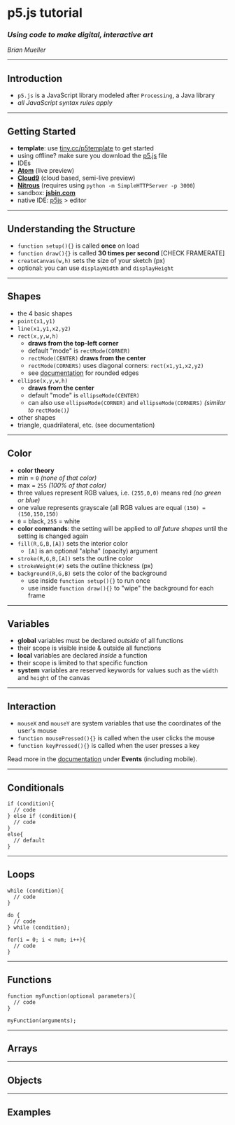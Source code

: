 # p5.js tutorial
### _Using code to make digital, interactive art_
_Brian Mueller_

---
## Introduction
* `p5.js` is a JavaScript library modeled after `Processing`, a Java library
 * _all JavaScript syntax rules apply_

---
## Getting Started
* **template**: use [tiny.cc/p5template](https://gist.githubusercontent.com/bmuellerhstat/bd0ca8ce27961f9c264d/raw/bd8d66b94db951bd1f87634dd75f570c5d635fd8/p5-template.html) to get started
 * using offline? make sure you download the [p5.js](http://p5js.org/download/) file
* IDEs
 * **[Atom](http://atom.io/)** (live preview)
 * **[Cloud9](http://c9.io/)** (cloud based, semi-live preview)
 * **[Nitrous](http://www.nitrous.io/)** (requires using `python -m SimpleHTTPServer -p 3000`)
* sandbox: **[jsbin.com](http://jsbin.com/)**
* native IDE: [p5js](http://p5js.org/download/) > editor
---
## Understanding the Structure
* `function setup(){}` is called **once** on load  
* `function draw(){}` is called **30 times per second** [CHECK FRAMERATE]
* `createCanvas(w,h)` sets the size of your sketch (px)
 * optional: you can use `displayWidth` and `displayHeight`

---
## Shapes
* the 4 basic shapes
 * `point(x1,y1)`
 * `line(x1,y1,x2,y2)`
 * `rect(x,y,w,h)`
   * **draws from the top-left corner**
   * default "mode" is `rectMode(CORNER)`
   * `rectMode(CENTER)` **draws from the center**
   * `rectMode(CORNERS)` uses diagonal corners: `rect(x1,y1,x2,y2)`
   * see [documentation](http://p5js.org/reference/#/p5/rect) for rounded edges
 * `ellipse(x,y,w,h)`
   * **draws from the center**
   * default "mode" is `ellipseMode(CENTER)`
   * can also use `ellipseMode(CORNER)` and `ellipseMode(CORNERS)` _(similar to_ `rectMode()`_)_
* other shapes
 * triangle, quadrilateral, etc. (see documentation)

---
## Color
* **color theory**
 * min = `0` _(none of that color)_
 * max = `255` _(100% of that color)_
 * three values represent RGB values, i.e. `(255,0,0)` means red _(no green or blue)_
 * one value represents grayscale (all RGB values are equal `(150) = (150,150,150)`
 * `0` = black, `255` = white
* **color commands**: the setting will be applied to _all future shapes_ until the setting is changed again
 * `fill(R,G,B,[A])` sets the interior color
   * `[A]` is an optional "alpha" (opacity) argument
 * `stroke(R,G,B,[A])` sets the outline color
 * `strokeWeight(#)` sets the outline thickness (px)
 * `background(R,G,B)` sets the color of the background
   * use inside `function setup(){}` to run once
   * use inside `function draw(){}` to "wipe" the background for each frame

---
## Variables
* **global** variables must be declared _outside_ of all functions
 * their scope is visible inside & outside all functions
* **local** variables are declared _inside_ a function
 * their scope is limited to that specific function
* **system** variables are reserved keywords for values such as the `width` and `height` of the canvas

---
## Interaction
* `mouseX` and `mouseY` are system variables that use the coordinates of the user's mouse
* `function mousePressed(){}` is called when the user clicks the mouse
* `function keyPressed(){}` is called when the user presses a key

Read more in the [documentation](http://p5js.org/reference/) under **Events** (including mobile).

---
## Conditionals
```
if (condition){
  // code
} else if (condition){
  // code
}
else{
  // default
}
```

---
## Loops
```
while (condition){
  // code
}
```
```
do {
  // code
} while (condition);
```
```
for(i = 0; i < num; i++){
  // code
}
```
---
## Functions
```
function myFunction(optional parameters){
  // code
}

myFunction(arguments);
```

---
## Arrays


---
## Objects


---
## Examples
